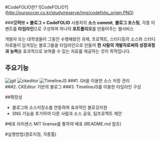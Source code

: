 #CodeFOLIO란?
![CodeFOLIO?] (http://oursoccer.co.kr/study/reserve/img/codefolio_origin.PNG)

###**깃허브 + 블로그 = CodeFOLIO**
사용자의 **소스 commit**, **블로그 포스팅**, 각종 이벤트를 **타임라인**으로 구성하여 하나의 **포트폴리오**를 만들어주는 웹서비스

개발자 또는 대학생들이 그동안 수행해왔던 과제, 프로젝트, 스터디등의 소스와 스터디 자료들이 담겨있는 블로그들을 타임라인으로 만들어 **한 사람의 개발자로써의 성장과정과 능력**을 효과적으로 보여줄 수 있는 자료를 제공하는 것이 목적입니다.


## 주요기능
![jgit](https://git-scm.com/images/logo@2x.png)  ![ckeditor](http://a.cksource.com/e/1/img/logo-ckeditor-h100.png)  ![TimelineJS](http://onmedia.dw-akademie.com/english/files/TimelineJS-logo-300x96.jpg)
###1. Git을 이용한 소스 저장 관리     
###2. CKEditor 기반의 블로그 
###3. TimelineJS를 이용한 타임라인 구성


##확장성
- 블로그와 소스저장소를 연동하여 효과적인 블로깅지원
- SNS 기능을 추가하여 다른 사람과 소스 공유, 팀프로젝트 제안


#배포 라이센스
MIT license를 통하여 배포 (README.md 참조)


#실행방법(경로지정, 각종툴)


